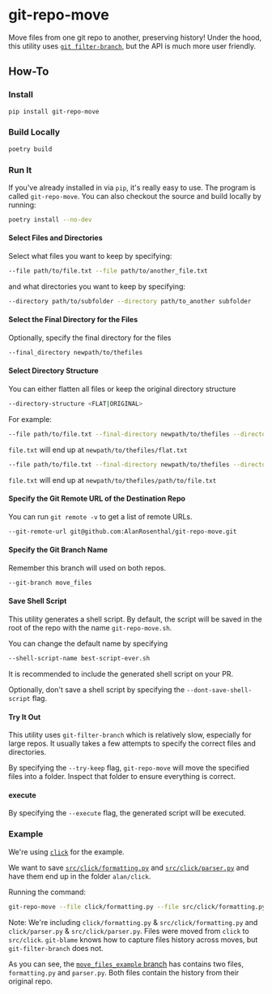 # git-repo-move

Move files from one git repo to another, preserving history!
Under the hood, this utility uses [`git filter-branch`](https://git-scm.com/docs/git-filter-branch), but the API is much more user friendly.

## How-To

### Install

```sh
pip install git-repo-move
```

### Build Locally

```sh
poetry build
```

### Run It

If you've already installed in via `pip`, it's really easy to use.
The program is called `git-repo-move`.
You can also checkout the source and build locally by running:

```sh
poetry install --no-dev
```

#### Select Files and Directories

Select what files you want to keep by specifying:

```sh
--file path/to/file.txt --file path/to/another_file.txt
```

and what directories you want to keep by specifying:

```sh
--directory path/to/subfolder --directory path/to_another subfolder
```

#### Select the Final Directory for the Files

Optionally, specify the final directory for the files

```sh
--final_directory newpath/to/thefiles
```

#### Select Directory Structure

You can either flatten all files or keep the original directory structure

```sh
--directory-structure <FLAT|ORIGINAL>
```

For example:

```sh
--file path/to/file.txt --final-directory newpath/to/thefiles --directory-structure FLAT
```

`file.txt` will end up at `newpath/to/thefiles/flat.txt`

```sh
--file path/to/file.txt --final-directory newpath/to/thefiles --directory-structure ORIGINAL
```

`file.txt` will end up at `newpath/to/thefiles/path/to/file.txt`

#### Specify the Git Remote URL of the Destination Repo

You can run `git remote -v` to get a list of remote URLs.

```sh
--git-remote-url git@github.com:AlanRosenthal/git-repo-move.git
```

#### Specify the Git Branch Name

Remember this branch will used on both repos.

```sh
--git-branch move_files
```

#### Save Shell Script

This utility generates a shell script.
By default, the script will be saved in the root of the repo with the name `git-repo-move.sh`.

You can change the default name by specifying

```sh
--shell-script-name best-script-ever.sh
```

It is recommended to include the generated shell script on your PR.

Optionally, don't save a shell script by specifying the `--dont-save-shell-script` flag.


#### Try It Out

This utility uses `git-filter-branch` which is relatively slow, especially for large repos.
It usually takes a few attempts to specify the correct files and directories.

By specifying the `--try-keep` flag, `git-repo-move` will move the specified files into a folder.
Inspect that folder to ensure everything is correct.

#### execute

By specifying the `--execute` flag, the generated script will be executed.

### Example

We're using [`click`](https://github.com/pallets/click/) for the example.

We want to save [`src/click/formatting.py`](https://github.com/pallets/click/blame/2fc486c880eda9fdb746ed8baa49416acab9ea6d/src/click/formatting.py) and [`src/click/parser.py`](https://github.com/pallets/click/blame/2fc486c880eda9fdb746ed8baa49416acab9ea6d/src/click/parser.py) and have them end up in the folder `alan/click`.

Running the command:

```sh
git-repo-move --file click/formatting.py --file src/click/formatting.py --file click/parser.py --file src/click/parser.py --final_directory alan/click --directory-structure flat --git-remote-url git@github.com:AlanRosenthal/git-repo-move.git --git-branch move_files_example --execute
```

Note: We're including `click/formatting.py` & `src/click/formatting.py` and `click/parser.py` & `src/click/parser.py`.
Files were moved from `click` to `src/click`.
`git-blame` knows how to capture files history across moves, but `git-filter-branch` does not.

As you can see, the [`move_files_example` branch](https://github.com/AlanRosenthal/git-repo-move/tree/move_files_example) has contains two files, `formatting.py` and `parser.py`.
Both files contain the history from their original repo.
